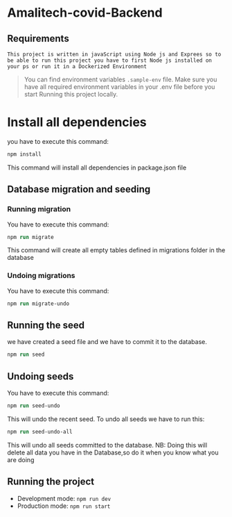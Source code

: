# Amalitech-covid-Backend

## Requirements
    This project is written in javaScript using Node js and Exprees so to be able to run this project you have to first Node js installed on your ps or run it in a Dockerized Environment 
    
>You can find environment variables  `.sample-env` file. Make sure you have all required environment variables in your .env file before you start Running this project locally. 

# Install all dependencies
you have to execute this command:
```ps
npm install
```
This command will install all dependencies in package.json file 
## Database migration and seeding
### Running migration
You have to execute this command: 
```ps
npm run migrate
```
This command will create all empty tables defined in migrations folder in the database

### Undoing migrations
You have to execute this command: 
```ps
npm run migrate-undo
```
 ## Running the seed
 we have created a seed file and we have to commit it to the database.

```ps
npm run seed
```

## Undoing seeds
You have to execute this command: 
```ps
npm run seed-undo
```
This will undo the recent seed.
To undo all seeds we have to run this:
```ps
npm run seed-undo-all
```
This will undo all seeds committed to the database. NB: Doing this will delete all data you have in the Database,so do it when you know what you are doing

## Running the project
* Development mode: ``npm run dev``
* Production mode: ``npm run start``
